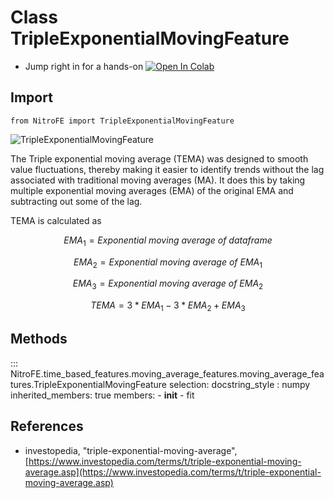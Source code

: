 # Class TripleExponentialMovingFeature

* Jump right in for a hands-on [![Open In Colab](https://camo.githubusercontent.com/52feade06f2fecbf006889a904d221e6a730c194/68747470733a2f2f636f6c61622e72657365617263682e676f6f676c652e636f6d2f6173736574732f636f6c61622d62616467652e737667)](https://colab.research.google.com/drive/1f05_xV_ovDzm2urqbwzUAscaBmwHorT-?usp=sharing)

## Import
`
from NitroFE import TripleExponentialMovingFeature
`

![TripleExponentialMovingFeature](https://media.giphy.com/media/tyuKYKt8qe2dbP1Fqn/giphy.gif)

The Triple exponential moving average (TEMA) was designed to smooth value fluctuations,
thereby making it easier to identify trends without the lag associated with traditional moving averages (MA).
It does this by taking multiple exponential moving averages (EMA) of the original EMA and subtracting out some of the lag.

TEMA is calculated as

$$
EMA_1 = Exponential \ moving \ average \ of \ dataframe
$$

$$
EMA_2 = Exponential \ moving \ average \ of \ EMA_1
$$

$$
EMA_3 = Exponential \ moving \ average \ of \ EMA_2
$$

$$
TEMA = 3*EMA_1 - 3*EMA_2 + EMA_3
$$

## Methods

::: NitroFE.time_based_features.moving_average_features.moving_average_features.TripleExponentialMovingFeature
    selection:
        docstring_style : numpy
        inherited_members: true
        members:
        - __init__
        - fit


References
-----
* investopedia, "triple-exponential-moving-average",
    [https://www.investopedia.com/terms/t/triple-exponential-moving-average.asp](https://www.investopedia.com/terms/t/triple-exponential-moving-average.asp)